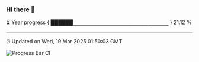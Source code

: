 ### Hi there 👋

⏳ Year progress { ██████▁▁▁▁▁▁▁▁▁▁▁▁▁▁▁▁▁▁▁▁▁▁▁▁ } 21.12 %

---

⏰ Updated on Wed, 19 Mar 2025 01:50:03 GMT

![Progress Bar CI](https://github.com/ZhaoGui/ZhaoGui/workflows/Progress%20Bar%20CI/badge.svg)
